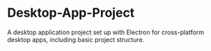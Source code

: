 # Desktop-App-Project
A desktop application project set up with Electron for cross-platform desktop apps, including basic project structure.
